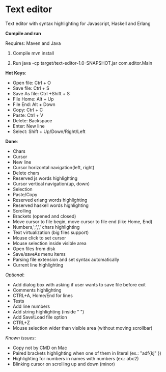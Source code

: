 # Text editor

Text editor with syntax highlighting for Javascript, Haskell and Erlang

**Compile and run**

Requires: Maven and Java

1) Compile
mvn install

2) Run
java -cp target/text-editor-1.0-SNAPSHOT.jar com.editor.Main

**Hot Keys**:

* Open file: Ctrl + O
* Save file: Ctrl + S
* Save As file: Ctrl +Shift + S
* File Home: Alt + Up
* File End: Alt + Down
* Copy: Ctrl + C
* Paste: Ctrl + V
* Delete: Backspace
* Enter: New line
* Select: Shift + Up/Down/Right/Left


**Done**:

* Chars
* Cursor
* New line
* Cursor horizontal navigation(left, right)
* Delete chars
* Reserved js words highlighting
* Cursor vertical navigation(up, down)
* Selection
* Paste/Copy
* Reserved erlang words highlighting
* Reserved haskell words highlighting
* Scrolling
* Brackets (opened and closed)
* Move cursor to file begin, move cursor to file end (like Home, End)
* Numbers,';',',' chars highlighting
* Text virtualization (big files support)
* Mouse click to set cursor
* Mouse selection inside visible area
* Open files from disk
* Save/saveAs menu items
* Parsing file extension and set syntax automatically
* Current line highlighting

*Optional*:

* Add dialog box with asking if user wants to save file before exit
* Comments highlighting
* CTRL+A, Home/End for lines
* Tests
* Add line numbers
* Add string highlighting (inside " ")
* Add Save\Load file option
* CTRL+Z
* Mouse selection wider than visible area (without moving scrollbar)

*Known issues*:

* Copy not by CMD on Mac
* Paired brackets highlighting when one of them in literal (ex.: "adf{kj" })
* Highlighting for numbers in names with numbers (ex.: abc2)
* Blinking cursor on scrolling up and down (minor)

